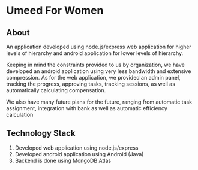 # Umeed For Women

## About

An application developed using node.js/express web application for higher levels of hierarchy and android application for lower levels of hierarchy.

Keeping in mind the constraints provided to us by organization, we have developed an android application using very less bandwidth and extensive compression. As for the web application, we provided an admin panel, tracking the progress, approving tasks, tracking sessions, as well as automatically calculating compensation.

We also have many future plans for the future, ranging from automatic task assignment, integration with bank as well as automatic efficiency calculation

## Technology Stack

1. Developed web application using node.js/express
1. Developed android application using Android (Java)
1. Backend is done using MongoDB Atlas
